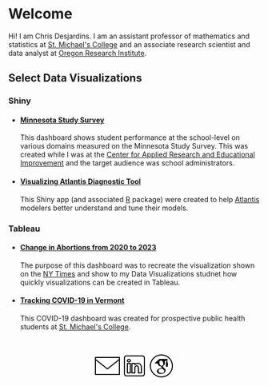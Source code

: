 # Welcome

Hi! I am Chris Desjardins. I am an assistant professor of mathematics and statistics at [St. Michael's College](https://www.smcvt.edu/) and an associate research scientist and data analyst at [Oregon Research Institute](https://www.ori.org/). 

<!--
**cddesja/cddesja** is a ✨ _special_ ✨ repository because its `README.md` (this file) appears on your GitHub profile.

Here are some ideas to get you started:

- 🔭 I’m currently working on ...
- 🌱 I’m currently learning ...
- 👯 I’m looking to collaborate on ...
- 🤔 I’m looking for help with ...
- 💬 Ask me about ...
- 📫 How to reach me: ...
- 😄 Pronouns: ...
- ⚡ Fun fact: ...
-->

## Select Data Visualizations
### Shiny
- #### [Minnesota Study Survey](https://cddesja.shinyapps.io/Minnesota-Student-Survey-2013-to-2019/)
  This dashboard shows student performance at the school-level on various domains measured on the Minnesota Study Survey. This was created while I was at the [Center for Applied Research and Educational Improvement](https://carei.umn.edu/) and the target audience was school administrators. 

- #### [Visualizing Atlantis Diagnostic Tool](https://cddesja.shinyapps.io/Visualizing-Atlantis-Diagnostic-Tool/)
  This Shiny app (and associated [R](https://github.com/cddesja/vat) package) were created to help [Atlantis](https://research.csiro.au/atlantis/) modelers better understand and tune their models. 
 
### Tableau
- #### [Change in Abortions from 2020 to 2023](https://public.tableau.com/app/profile/christopher.desjardins/viz/NYTimesAbortionStory/Dashboard1)
  The purpose of this dashboard was to recreate the visualization shown on the [NY Times](https://www.nytimes.com/interactive/2023/09/07/us/abortion-data-bans-laws.html) and show to my Data Visualizations studnet how quickly visualizations can be created in Tableau.

- #### [Tracking COVID-19 in Vermont](https://public.tableau.com/app/profile/christopher.desjardins/viz/COVID-19inVermont/VTDashboard)
  This COVID-19 dashboard was created for prospective public health students at [St. Michael's College](https://www.smcvt.edu/).

</br>

<p align="center">
  <a href="mailto:cddesjardins@gmail.com"><img src="https://github.com/cddesja/cddesja/blob/main/icons8-email-50.png"></a>
  <a href="https://www.linkedin.com/in/christopher-desjardins-25b20226a/"><img src="https://github.com/cddesja/cddesja/blob/main/icons8-linkedin-50.png"></a>
  <a href="https://scholar.google.com/citations?user=lyJv7IMAAAAJ&hl=en"><img src="https://github.com/cddesja/cddesja/blob/main/icons8-google-scholar-50.png"></a>
</p>


